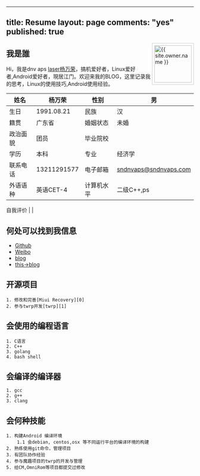 
---
title: Resume
layout: page
comments: "yes"
published: true
---

<img src="{{ site.owner.avatar }}" alt="{{ site.owner.name }}" class="avatar" style="width: 100px; margin: 0 0 8px; border: solid 1px #ccc; float: right; padding: 5px;" />


## 我是誰

Hi，我是dnv aps [laser杨万荣][4]，搞机爱好者，Linux爱好者,Android爱好者，現居江门。欢迎来我的BLOG，这里记录我的思考，Linux的使用技巧,Android使用经验。



姓名 		| 杨万荣 			| 性别 			| 男		  			|
----------------|-------------------------------|---------------|-----------------------|
生日    	| 1991.08.21    	| 民族			|汉						|
籍贯    	| 广东省    		| 婚姻状态		|未婚					|
政治面貌   	| 团员   			| 毕业院校		|						|
学历    	|  本科   			| 专业			|经济学					|
联系电话    	| 13211291577   	| 电子邮箱		|sndnvaps@sndnvaps.com	|
外语语种  	| 英语CET-4   		| 计算机水平	|	二级C++,ps			|

自我评价	|															|
			


## 何处可以找到我信息

* [Github][3]
* [Weibo][4]
* [blog][5]
* [this->blog][6]

## 开源项目

	1. 修改和完善[Miui Recovery][0]
	2. 参与twrp开发[twrp][1]
	
## 会使用的编程语言
	
	1. C语言
	2. C++
	3. golang
	4. bash shell
	
## 会编译的编译器
	
	1. gcc
	2. g++
	3. clang

## 会何种技能
	
	1. 构建Android 编译环境
		1.1 会debian, centos,osx 等不同运行平台的编译环境的构建
	2. 熟练使用git命令，管理项目
	3. 有团队协作经验
	4. 参与魔趣项目的twrp的开发与管理
	5. 给CM,OmniRom等项目都提交过修改



[0]: http://github.com/sndnvaps/miui_recovery "Miui Recovery"
[1]: https://github.com/sndnvaps/android_bootable_recovery_twrp "TWRP support tdb func"
[2]: https://github.com/sndnvaps/xiaomi_ivan_cwm_recovery "ClockWorkMode Recovery"
[3]: http://github.com/sndnvaps "开源项目主页"
[4]: http://weibo.com/210124187 "我的个人微博"
[5]: http://www.cnblogs.com/sn-dnv-aps/ "个人中文博客"
[6]: https://blog.sndnvaps.com "托管在github pages的博客"

